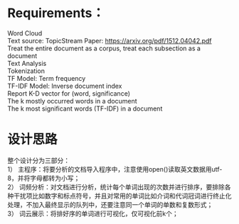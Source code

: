 # Requirements：  
Word Cloud  
Text source: TopicStream Paper: https://arxiv.org/pdf/1512.04042.pdf   
Treat the entire document as a corpus, treat each subsection as a document   
Text Analysis  
Tokenization  
TF Model: Term frequency  
TF-IDF Model: Inverse document index   
Report K-D vector for (word, significance)  
The k mostly occurred words in a document   
The k most significant words (TF-IDF) in a document   
# 设计思路
整个设计分为三部分：  
1）	主程序：将要分析的文档导入程序中，注意使用open()读取英文数据用utf-8，并将字母都转为小写；  
2）	词频分析：对文档进行分析，统计每个单词出现的次数并进行排序，要排除各种干扰项比如数字和标点符号，并且对常用的单词比如介词和代词冠词进行终止化处理，不加入最终显示的队列中，还要注意同一个单词的单数和复数形式；  
3）	词云展示：将排好序的单词进行可视化，仅可视化前k个；  
